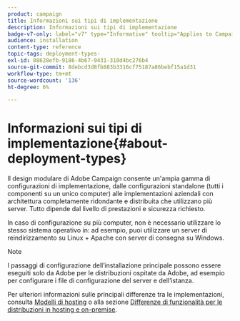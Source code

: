 ```yaml
---
product: campaign
title: Informazioni sui tipi di implementazione
description: Informazioni sui tipi di implementazione
badge-v7-only: label="v7" type="Informative" tooltip="Applies to Campaign Classic v7 only"
audience: installation
content-type: reference
topic-tags: deployment-types-
exl-id: 08628efb-9186-4b67-9431-310d4bc276b4
source-git-commit: 8debcd3d8fb883b3316cf75187a86bebf15a1d31
workflow-type: tm+mt
source-wordcount: '136'
ht-degree: 6%

---
```


# Informazioni sui tipi di implementazione{#about-deployment-types}



Il design modulare di Adobe Campaign consente un&#39;ampia gamma di configurazioni di implementazione, dalle configurazioni standalone (tutti i componenti su un unico computer) alle implementazioni aziendali con architettura completamente ridondante e distribuita che utilizzano più server. Tutto dipende dal livello di prestazioni e sicurezza richiesto.

In caso di configurazione su più computer, non è necessario utilizzare lo stesso sistema operativo in: ad esempio, puoi utilizzare un server di reindirizzamento su Linux + Apache con server di consegna su Windows.

>[!NOTE]
>
>I passaggi di configurazione dell’installazione principale possono essere eseguiti solo da Adobe per le distribuzioni ospitate da Adobe, ad esempio per configurare i file di configurazione del server e dell’istanza.
>
>Per ulteriori informazioni sulle principali differenze tra le implementazioni, consulta [Modelli di hosting](../../installation/using/hosting-models.md) o alla sezione [Differenze di funzionalità per le distribuzioni in hosting e on-premise](../../installation/using/capability-matrix.md).
